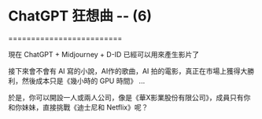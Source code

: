 # ChatGPT 狂想曲 -- (6)
=========================

現在 ChatGPT + Midjourney + D-ID 已經可以用來產生影片了

接下來會不會有 AI 寫的小說，AI作的歌曲，AI 拍的電影，真正在市場上獲得大勝利，然後成本只是《幾小時的 GPU 時間》 ...

於是，你可以開設一人或兩人公司，像是《華X影業股份有限公司》，成員只有你和你妹妹，直接挑戰《迪士尼和 Netflix》呢？
